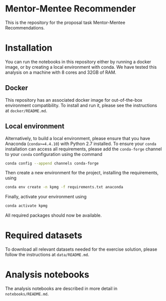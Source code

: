 # Mentor-Mentee Recommender

This is the repository for the proposal task Mentor-Mentee Recommendations.

# Installation

You can run the notebooks in this repository either by running a docker image, or by creating a local environment with conda. We have tested this analysis on a machine with 8 cores and 32GB of RAM.


## Docker

This repository has an associated docker image for out-of-the-box environment compatibility. To install and run it, please see the instructions at `docker/README.md`.

## Local environment

Alternatively, to build a local environment, please ensure that you have Anaconda (`conda>=4.4.10`) with Python 2.7 installed. To ensure your `conda` installation can access all requirements, please add the `conda-forge` channel to your `conda` configuration using the command

```bash
conda config --append channels conda-forge
```

Then create a new environment for the project, installing the requirements, using

```bash
conda env create -n kpmg -f requirements.txt anaconda
```

Finally, activate your environment using

```bash
conda activate kpmg
```

All required packages should now be available. 


# Required datasets

To download all relevant datasets needed for the exercise solution, please follow the instructions at `data/README.md`.


# Analysis notebooks

The analysis notebooks are described in more detail in `notebooks/README.md`.

